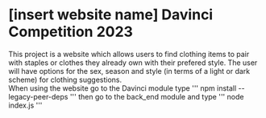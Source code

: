 # [insert website name] Davinci Competition 2023 
This project is a website which allows users to find clothing items to pair with staples or clothes they already own with their prefered style. The user will have options for the sex, season and style (in terms of a light or dark scheme) for clothing suggestions.    
When using the website
go to the Davinci module
type
'''
npm install --legacy-peer-deps
'''
then go to the back_end module
and type
'''
node index.js
'''
